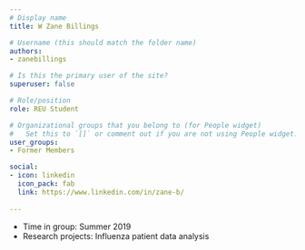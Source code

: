 ```yaml
---
# Display name
title: W Zane Billings

# Username (this should match the folder name)
authors:
- zanebillings

# Is this the primary user of the site?
superuser: false

# Role/position
role: REU Student

# Organizational groups that you belong to (for People widget)
#   Set this to `[]` or comment out if you are not using People widget.
user_groups:
- Former Members

social:
- icon: linkedin
  icon_pack: fab
  link: https://www.linkedin.com/in/zane-b/
  
---
```



* Time in group: Summer 2019
* Research projects: Influenza patient data analysis

